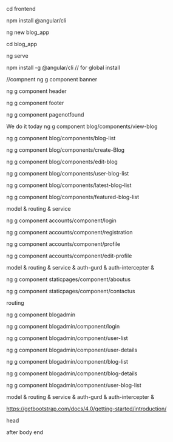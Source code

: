cd frontend

npm install @angular/cli

ng new blog_app

cd blog_app

ng serve

npm install -g @angular/cli // for global install

//compnent
ng g component banner

ng g component header

ng g component footer

ng g component pagenotfound

We do it today
ng g component blog/components/view-blog

ng g component blog/components/blog-list

ng g component blog/components/create-Blog

ng g component blog/components/edit-blog

ng g component blog/components/user-blog-list

ng g component blog/components/latest-blog-list

ng g component blog/components/featured-blog-list

model & routing & service

ng g component accounts/component/login

ng g component accounts/component/registration

ng g component accounts/component/profile

ng g component accounts/component/edit-profile

model &
routing &
service &
auth-gurd &
auth-intercepter &

ng g component staticpages/component/aboutus

ng g component staticpages/component/contactus

routing

ng g component blogadmin

ng g component blogadmin/component/login

ng g component blogadmin/component/user-list

ng g component blogadmin/component/user-details

ng g component blogadmin/component/blog-list

ng g component blogadmin/component/blog-details

ng g component blogadmin/component/user-blog-list

model &
routing &
service &
auth-gurd &
auth-intercepter &

https://getbootstrap.com/docs/4.0/getting-started/introduction/

head

<link rel="stylesheet" href="https://cdn.jsdelivr.net/npm/bootstrap@4.0.0/dist/css/bootstrap.min.css" integrity="sha384-Gn5384xqQ1aoWXA+058RXPxPg6fy4IWvTNh0E263XmFcJlSAwiGgFAW/dAiS6JXm" crossorigin="anonymous">

after body end

<script src="https://code.jquery.com/jquery-3.2.1.slim.min.js" integrity="sha384-KJ3o2DKtIkvYIK3UENzmM7KCkRr/rE9/Qpg6aAZGJwFDMVNA/GpGFF93hXpG5KkN" crossorigin="anonymous"></script>
<script src="https://cdn.jsdelivr.net/npm/popper.js@1.12.9/dist/umd/popper.min.js" integrity="sha384-ApNbgh9B+Y1QKtv3Rn7W3mgPxhU9K/ScQsAP7hUibX39j7fakFPskvXusvfa0b4Q" crossorigin="anonymous"></script>
<script src="https://cdn.jsdelivr.net/npm/bootstrap@4.0.0/dist/js/bootstrap.min.js" integrity="sha384-JZR6Spejh4U02d8jOt6vLEHfe/JQGiRRSQQxSfFWpi1MquVdAyjUar5+76PVCmYl" crossorigin="anonymous"></script>

